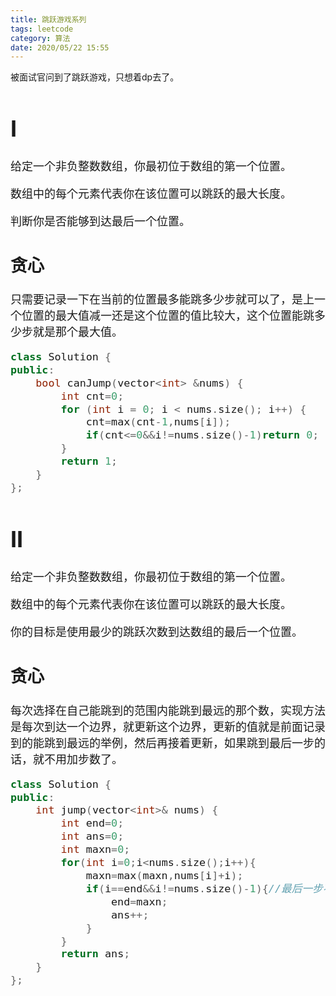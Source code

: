 ```yaml
---
title: 跳跃游戏系列
tags: leetcode
category: 算法
date: 2020/05/22 15:55
---
```


被面试官问到了跳跃游戏，只想着dp去了。

<!--more--> 

<font size=4>

# I

给定一个非负整数数组，你最初位于数组的第一个位置。

数组中的每个元素代表你在该位置可以跳跃的最大长度。

判断你是否能够到达最后一个位置。

## 贪心

只需要记录一下在当前的位置最多能跳多少步就可以了，是上一个位置的最大值减一还是这个位置的值比较大，这个位置能跳多少步就是那个最大值。

```c++
class Solution {
public:
    bool canJump(vector<int> &nums) {
        int cnt=0;
        for (int i = 0; i < nums.size(); i++) {
            cnt=max(cnt-1,nums[i]);
            if(cnt<=0&&i!=nums.size()-1)return 0;
        }
        return 1;
    }
};
```

# II

给定一个非负整数数组，你最初位于数组的第一个位置。

数组中的每个元素代表你在该位置可以跳跃的最大长度。

你的目标是使用最少的跳跃次数到达数组的最后一个位置。

## 贪心

每次选择在自己能跳到的范围内能跳到最远的那个数，实现方法是每次到达一个边界，就更新这个边界，更新的值就是前面记录到的能跳到最远的举例，然后再接着更新，如果跳到最后一步的话，就不用加步数了。

```c++
class Solution {
public:
    int jump(vector<int>& nums) {
        int end=0;
        int ans=0;
        int maxn=0;
        for(int i=0;i<nums.size();i++){
            maxn=max(maxn,nums[i]+i);
            if(i==end&&i!=nums.size()-1){//最后一步不算
                end=maxn;
                ans++;
            }
        }
        return ans;
    }
};
```



